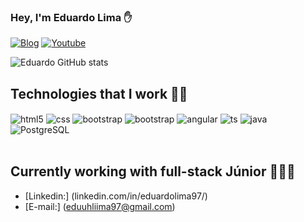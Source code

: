 ### Hey, I'm Eduardo Lima ✋

[![Blog](https://img.shields.io/website?label=EduardoLima&style=for-the-badge&url=https://linkedin.com/in/eduardolima97/)](https://linkedin.com/in/eduardolima97/)
[![Youtube](https://img.shields.io/badge/YouTube-FF0000?style=for-the-badge&logo=youtube&logoColor=white)](https://www.youtube.com/channel/UCv7pksKpDFUM2TuqMNWdFyQ)

![Eduardo GitHub stats](https://github-readme-stats.vercel.app/api?username=educord97&show_icons=true&theme=highcontrast&count_private=true)

## Technologies that I work 👨‍💻

<div style="display: inline_block">
  <img align="center" alt="html5" src="https://img.shields.io/badge/HTML5-E34F26?style=for-the-badge&logo=html5&logoColor=white" />
  <img align="center" alt="css" src="https://img.shields.io/badge/CSS3-1572B6?style=for-the-badge&logo=css3&logoColor=white" />
  <img align="center" alt="bootstrap" src="https://img.shields.io/badge/Bootstrap-563D7C?style=for-the-badge&logo=bootstrap&logoColor=white" />
  <img align="center" alt="bootstrap" src="https://img.shields.io/badge/Material--UI-0081CB?style=for-the-badge&logo=material-ui&logoColor=white" />
  <img align="center" alt="angular" src=https://img.shields.io/badge/Angular-DD0031?style=for-the-badge&logo=angular&logoColor=white" />
  <img align="center" alt="ts" src="https://img.shields.io/badge/TypeScript-007ACC?style=for-the-badge&logo=typescript&logoColor=white" />
  <img align="center" alt="java" src="https://img.shields.io/badge/Java-ED8B00?style=for-the-badge&logo=java&logoColor=white" />       
  <img align="center" alt="PostgreSQL" src="https://img.shields.io/badge/PostgreSQL-316192?style=for-the-badge&logo=postgresql&logoColor=white" />
</div><br/>
                                                                            
## Currently working with full-stack Júnior 🧑🏼‍💻            
- [Linkedin:] (linkedin.com/in/eduardolima97/)<br/>
- [E-mail:] (eduuhliima97@gmail.com)                                                                                                                                            
                                                                                                                                               
                                                                                                                                               
                                                                                                                                               
                                                                                                                                               
